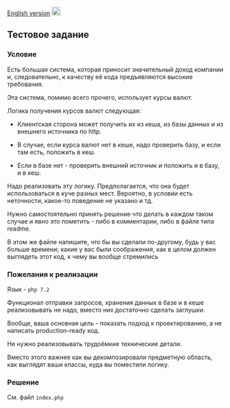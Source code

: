 [English version](README.ENG.md)
<img src="../../eng.png" alt="eng" width="20" />

## Тестовое задание

### Условие

Есть большая система, которая приносит значительный доход компании и, следовательно, 
к качеству её кода предъявляются высокие требования.

Эта система, помимо всего прочего, использует курсы валют.

Логика получения курсов валют следующая: 

- Клиентская сторона может получить их из кеша, 
из базы данных и из внешнего источника по http. 

- В случае, если курса валют нет в кеше, надо проверить базу, 
и если там есть, положить в кеш. 

- Если в базе нет - проверить внешний источник и положить и в базу, и в кеш.

Надо реализовать эту логику. Предполагается, что она будет использоваться в куче разных мест.
Вероятно, в условии есть неточности, какое-то поведение не указано и тд. 

Нужно самостоятельно принять решение что делать в каждом таком случае и явно это пометить - 
либо в комментарии, либо в файле типа readme. 

В этом же файле напишите, что бы вы сделали по-другому, будь у вас больше времени; 
какие у вас были соображения, как в целом должен выглядеть этот код, к чему вы вообще стремились

### Пожелания к реализации

Язык - ``php 7.2``

Функционал отправки запросов, 
хранения данных в базе и в кеше реализовывать не надо, 
вместо них достаточно сделать заглушки. 

Вообще, ваша основная цель - показать подход к проектированию, 
а не написать production-ready код. 

Не нужно реализовывать трудоёмкие технические детали. 

Вместо этого важнее как вы декомпозировали предметную область, 
как выглядят ваши классы, куда вы поместили логику. 

### Решение
Cм. файл ``index.php``
